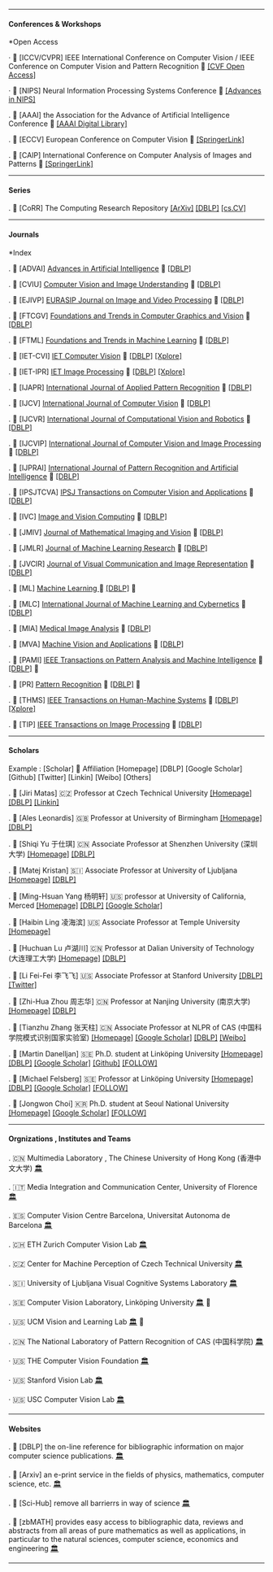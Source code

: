 ﻿
---

#### Conferences & Workshops

*Open Access

· 📘 [ICCV/CVPR] IEEE International Conference on Computer Vision / IEEE Conference on Computer Vision and Pattern Recognition 🎉 [[CVF Open Access]](http://openaccess.thecvf.com/menu.py)

· 📘 [NIPS] Neural Information Processing Systems Conference 🎉 [[Advances in NIPS]](http://papers.nips.cc/)

. 📘 [AAAI] the Association for the Advance of Artificial Intelligence Conference 🎉 [[AAAI Digital Library]](https://aaai.org/Library/AAAI/aaai-library.php)

. 📘 [ECCV] European Conference on Computer Vision 🎉 [[SpringerLink]](https://link.springer.com/conference/eccv)

. 📘 [CAIP] International Conference on Computer Analysis of Images and Patterns 🎉 [[SpringerLink]](https://link.springer.com/conference/caip)

---

#### Series

. 💎 [CoRR] The Computing Research Repository [[ArXiv]](https://arxiv.org/corr/home) [[DBLP]](http://dblp.uni-trier.de/db/journals/corr/index.html) [[cs.CV]](https://arxiv.org/list/cs.CV/recent)

---

#### Journals

*Index


. 📓 [ADVAI] [Advances in Artificial Intelligence](#) 🚀 [[DBLP]](http://dblp.uni-trier.de/db/journals/advai/)

. 📓 [CVIU] [Computer Vision and Image Understanding](#) 🚀 [[DBLP]](http://dblp.uni-trier.de/db/journals/cviu/)

. 📓 [EJIVP] [EURASIP Journal on Image and Video Processing](https://jivp-eurasipjournals.springeropen.com/) 🚀 [[DBLP]](http://dblp.uni-trier.de/db/journals/ejivp/)

. 📓 [FTCGV] [Foundations and Trends in Computer Graphics and Vision](http://www.nowpublishers.com/CGV/) 🚀 [[DBLP]](http://dblp.uni-trier.de/db/journals/ftcgv/)

. 📓 [FTML] [Foundations and Trends in Machine Learning](http://www.nowpublishers.com/MAL/) 🚀 [[DBLP]](http://dblp.uni-trier.de/db/journals/ftml/)

. 📓 [IET-CVI] [IET Computer Vision](#) 🚀 [[DBLP]](http://dblp.uni-trier.de/db/journals/iet-cvi/) [[Xplore]](http://ieeexplore.ieee.org/xpl/RecentIssue.jsp?punumber=4159597)

. 📓 [IET-IPR] [IET Image Processing](#) 🚀 [[DBLP]](http://dblp.uni-trier.de/db/journals/iet-ipr/) [[Xplore]](http://ieeexplore.ieee.org/xpl/RecentIssue.jsp?punumber=4149689)

. 📓 [IJAPR] [International Journal of Applied Pattern Recognition](#) 🚀 [[DBLP]](http://dblp.uni-trier.de/db/journals/ijapr/)

. 📓 [IJCV] [International Journal of Computer Vision](#) 🚀 [[DBLP]](http://dblp.uni-trier.de/db/journals/ijcv/)

. 📓 [IJCVR] [International Journal of Computational Vision and Robotics](#) 🚀 [[DBLP]](http://dblp.uni-trier.de/db/journals/ijcvr/)

. 📓 [IJCVIP] [International Journal of Computer Vision and Image Processing](#) 🚀 [[DBLP]](http://dblp.uni-trier.de/db/journals/ijcvip/)

. 📓 [IJPRAI] [International Journal of Pattern Recognition and Artificial Intelligence](#) 🚀 [[DBLP]](http://dblp.uni-trier.de/db/journals/ijprai/)

. 📓 [IPSJTCVA] [IPSJ Transactions on Computer Vision and Applications](#) 🚀 [[DBLP]](http://dblp.uni-trier.de/db/journals/ipsjtcva/)

. 📓 [IVC] [Image and Vision Computing](#) 🚀 [[DBLP]](http://dblp.uni-trier.de/db/journals/ivc/)

. 📓 [JMIV] [Journal of Mathematical Imaging and Vision](#) 🚀 [[DBLP]](http://dblp.uni-trier.de/db/journals/jmiv/)

. 📓 [JMLR] [Journal of Machine Learning Research](#) 🚀 [[DBLP]](http://dblp.uni-trier.de/db/journals/jmlr/)

. 📓 [JVCIR] [Journal of Visual Communication and Image Representation](#) 🚀 [[DBLP]](http://dblp.uni-trier.de/db/journals/jvcir/)

. 📓 [ML] [Machine Learning ](#) 🚀 [[DBLP]](http://dblp.uni-trier.de/db/journals/ml/) 🚩

. 📓 [MLC] [International Journal of Machine Learning and Cybernetics](#) 🚀 [[DBLP]](http://dblp.uni-trier.de/db/journals/mlc/)

. 📓 [MIA] [Medical Image Analysis](#) 🚀 [[DBLP]](http://dblp.uni-trier.de/db/journals/mia/)

. 📓 [MVA] [Machine Vision and Applications](#) 🚀 [[DBLP]](http://dblp.uni-trier.de/db/journals/mva/)

. 📓 [PAMI] [IEEE Transactions on Pattern Analysis and Machine Intelligence](https://www.computer.org/web/tpami) 🚀 [[DBLP]](http://dblp.uni-trier.de/db/journals/pami/) 🚩

. 📓 [PR] [Pattern Recognition](https://www.sciencedirect.com/journal/pattern-recognition) 🚀 [[DBLP]](http://dblp.uni-trier.de/db/journals/pr/) 🚩

. 📓 [THMS] [IEEE Transactions on Human-Machine Systems](http://www.ieee-smc.org/) 🚀 [[DBLP]](http://dblp.uni-trier.de/db/journals/thms/) [[Xplore]](http://ieeexplore.ieee.org/xpl/RecentIssue.jsp?punumber=6221037)

. 📓 [TIP] [IEEE Transactions on Image Processing](http://www.ewh.ieee.org/soc/sps/tip/) 🚀 [[DBLP]](http://dblp.uni-trier.de/db/journals/tip/)

---

#### Scholars

Example : [Scholar] 🏁 Affiliation [Homepage] [DBLP] [Google Scholar] [Github] [Twitter] [Linkin] [Weibo] [Others]

. 👤 [Jiri Matas] 🇨🇿 Professor at Czech Technical University [[Homepage]](http://cmp.felk.cvut.cz/~matas/) [[DBLP]](http://dblp.uni-trier.de/pers/hd/m/Matas:Jiri) [[Linkin]](https://www.linkedin.com/in/jiri-matas-5627972b/)

. 👤 [Ales Leonardis] 🇬🇧 Professor at University of Birmingham [[Homepage]](http://www.cs.bham.ac.uk/~leonarda/) [[DBLP]](http://dblp.uni-trier.de/pers/hd/l/Leonardis:Ales)

. 👤 [Shiqi Yu 于仕琪] 🇨🇳 Associate Professor at Shenzhen University (深圳大学) [[Homepage]](http://yushiqi.cn/) [[DBLP]](http://dblp.uni-trier.de/pers/hd/y/Yu:Shiqi)

. 👤 [Matej Kristan] 🇸🇮 Associate Professor at University of Ljubljana [[Homepage]](http://www.vicos.si/People/Matejk) [[DBLP]](http://dblp.uni-trier.de/pers/hd/k/Kristan:Matej)

. 👤 [Ming-Hsuan Yang 杨明轩] 🇺🇸 professor at University of California, Merced [[Homepage]](http://faculty.ucmerced.edu/mhyang/) [[DBLP]](http://dblp.uni-trier.de/pers/hd/y/Yang_0001:Ming=Hsuan) [[Google Scholar]](https://scholar.google.com/citations?user=p9-ohHsAAAAJ&hl=en)

. 👤 [Haibin Ling 凌海滨] 🇺🇸 Associate Professor at Temple University [[Homepage]](http://www.dabi.temple.edu/~hbling/)

. 👤 [Huchuan Lu 卢湖川] 🇨🇳 Professor at Dalian University of Technology (大连理工大学) [[Homepage]](http://ice.dlut.edu.cn/lu/) [[DBLP]](http://dblp.uni-trier.de/pers/hd/l/Lu:Huchuan)

. 👤 [Li Fei-Fei 李飞飞] 🇺🇸 Associate Professor at Stanford University [[DBLP]](http://dblp.uni-trier.de/pers/hd/l/Li:Fei=Fei) [[Twitter]](https://twitter.com/drfeifei)

. 👤 [Zhi-Hua Zhou 周志华] 🇨🇳 Professor at Nanjing University (南京大学) [[Homepage]](https://cs.nju.edu.cn/zhouzh/) [[DBLP]](http://dblp.uni-trier.de/pers/hd/z/Zhou:Zhi=Hua)

. 👤 [Tianzhu Zhang 张天柱] 🇨🇳 Associate Professor at NLPR of CAS (中国科学院模式识别国家实验室) [[Homepage]](http://nlpr-web.ia.ac.cn/mmc/homepage/tzzhang/index.html) [[Google Scholar]](https://scholar.google.com/citations?hl=en&user=9sCGe-gAAAAJ) [[DBLP]](http://dblp.uni-trier.de/pers/hy/z/Zhang:Tianzhu.html) [[Weibo]](https://weibo.com/zhouzh2012)

. 👤 [Martin Danelljan] 🇸🇪 Ph.D. student at Linköping University [[Homepage]](http://users.isy.liu.se/en/cvl/marda26/) [[DBLP]](http://dblp.uni-trier.de/pers/hd/d/Danelljan:Martin) [[Google Scholar]](https://scholar.google.com/citations?user=NCSSpMkAAAAJ) [[Github]](https://github.com/martin-danelljan)  [[FOLLOW]](https://scholar.google.com/citations?user=NCSSpMkAAAAJ#d=gsc_md_fol&p=&u=)

. 👤 [Michael Felsberg] 🇸🇪 Professor at Linköping University [[Homepage]](http://people.isy.liu.se/cvl/mfe/) [[DBLP]](http://dblp.uni-trier.de/pers/hd/f/Felsberg:Michael) [[Google Scholar]](https://scholar.google.com/citations?user=lkWfR08AAAAJ) [[FOLLOW]](https://scholar.google.com/citations?user=lkWfR08AAAAJ#d=gsc_md_fol&p=&u=)

. 👤 [Jongwon Choi] 🇰🇷  Ph.D. student at Seoul National University [[Homepage]](https://sites.google.com/site/jwchoivision/) [[Google Scholar]](https://scholar.google.com/citations?user=F3u9qHcAAAAJ) [[FOLLOW]](https://scholar.google.com/citations?user=F3u9qHcAAAAJ#d=gsc_md_fol&p=&u=)

---

#### Orgnizations , Institutes and Teams

. 🇨🇳 Multimedia Laboratory , The Chinese University of Hong Kong (香港中文大学) [🏛](http://mmlab.ie.cuhk.edu.hk/)

. 🇮🇹 Media Integration and Communication Center, University of Florence [🏛](https://www.micc.unifi.it/)

. 🇪🇸 Computer Vision Centre Barcelona, Universitat Autonoma de Barcelona [🏛](http://www.cvc.uab.es/)

. 🇨🇭 ETH Zurich Computer Vision Lab [🏛](http://www.vision.ee.ethz.ch/)

. 🇨🇿 Center for Machine Perception of Czech Technical University  [🏛](http://cmp.felk.cvut.cz/)

. 🇸🇮 University of Ljubljana Visual Cognitive Systems Laboratory  [🏛](http://www.vicos.si/)

. 🇸🇪 Computer Vision Laboratory, Linköping University [🏛](http://www.cvl.isy.liu.se/) 🚩

. 🇺🇸 UCM Vision and Learning Lab [🏛](http://vllab.ucmerced.edu/) 🚩

. 🇨🇳 The National Laboratory of Pattern Recognition of CAS (中国科学院) [🏛](http://www.nlpr.ia.ac.cn/CN/model/index.shtml)

· 🇺🇸 THE Computer Vision Foundation [🏛](https://www.thecvf.com/)

· 🇺🇸 Stanford Vision Lab [🏛](http://vision.stanford.edu/)

· 🇺🇸 USC Computer Vision Lab [🏛](http://iris.usc.edu/USC-Computer-Vision.html)

---

#### Websites

. 🎈 [DBLP] the on-line reference for bibliographic information on major computer science publications. [🏛](http://dblp.uni-trier.de)

. 🎈 [Arxiv] an e-print service in the fields of physics, mathematics, computer science, etc. [🏛](https://arxiv.org)

. 🎈 [Sci-Hub] remove all barrierrs in way of science [🏛](http://www.sci-hub.cc)

. 🎈 [zbMATH] provides easy access to bibliographic data, reviews and abstracts from all areas of pure mathematics as well as applications, in particular to the natural sciences, computer science, economics and engineering [🏛](https://zbmath.org/)

---